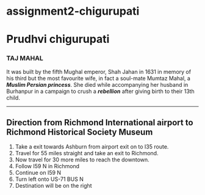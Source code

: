 # assignment2-chigurupati
# Prudhvi chigurupati
### TAJ MAHAL ###

It was built by the fifth Mughal emperor, Shah Jahan in 1631 in memory of his third but the most favourite wife, in fact a soul-mate Mumtaz Mahal, a ***Muslim Persian princess***. She died while accompanying her husband in Burhanpur in a campaign to crush a ***rebellion*** after giving birth to their 13th child.

---

## Direction from Richmond International airport to Richmond Historical Society Museum

1. Take a exit towards Ashburn from airport exit on to I35 route.
2. Travel for 55 miles straight and take an exit to Richmond.
3. Now travel for 30 more miles to reach the downtown.
4. Follow I59 N in Richmond
5. Continue on I59 N
6. Turn left onto US-71 BUS N
7. Destination will be on the right


